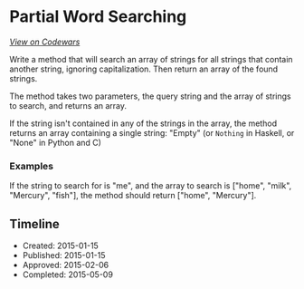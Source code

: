 # Partial Word Searching
[*View on Codewars*](https://www.codewars.com/kata/partial-word-searching)

Write a method that will search an array of strings for all strings that contain another string, ignoring capitalization. Then return an array of the found strings. 

The method takes two parameters, the query string and the array of strings to search, and returns an array. 

If the string isn't contained in any of the strings in the array, the method returns an array containing a single string: "Empty" (or `Nothing` in Haskell, or "None" in Python and C)

### Examples
If the string to search for is "me", and the array to search is ["home", "milk", "Mercury", "fish"], the method should return ["home", "Mercury"].



## Timeline
- Created: 2015-01-15
- Published: 2015-01-15
- Approved: 2015-02-06
- Completed: 2015-05-09